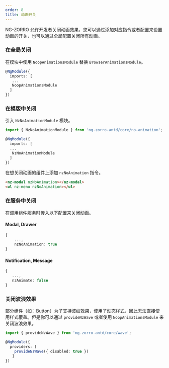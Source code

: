 ```yaml
---
order: 8
title: 动画开关
---
```


NG-ZORRO 允许开发者关闭动画效果，您可以通过添加对应指令或者配置来设置动画的开关，也可以通过全局配置关闭所有动画。

### 在全局关闭

在模块中使用 `NoopAnimationsModule` 替换 `BrowserAnimationsModule`。

```ts
@NgModule({
  imports: [
   ...
   NoopAnimationsModule
  ]
})
```

### 在模版中关闭

引入 `NzNoAnimationModule` 模块。

```ts
import { NzNoAnimationModule } from 'ng-zorro-antd/core/no-animation';

@NgModule({
  imports: [
  ...
   NzNoAnimationModule
  ]
})
```

在想关闭动画的组件上添加 `nzNoAnimation` 指令。

```html
<nz-modal nzNoAnimation></nz-modal>
<ul nz-menu nzNoAnimation></ul>
```

### 在服务中关闭

在调用组件服务时传入以下配置来关闭动画。

#### Modal, Drawer

```ts
{
    ...,
    nzNoAnimation: true
}
```

#### Notification, Message

```ts
{
   ...,
   nzAnimate: false
}
```

### 关闭波浪效果

部分组件（如：Button）为了支持波纹效果，使用了动态样式，因此无法直接使用样式覆盖。但是你可以通过 `provideNzWave`
或者使用 `NoopAnimationsModule` 来关闭波浪效果。

```ts
import { provideNzWave } from 'ng-zorro-antd/core/wave';

@NgModule({
  providers: [
    provideNzWave({ disabled: true })
   ]
})
```
